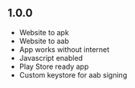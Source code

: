 ## 1.0.0

- Website to apk
- Website to aab
- App works without internet
- Javascript enabled
- Play Store ready app
- Custom keystore for aab signing